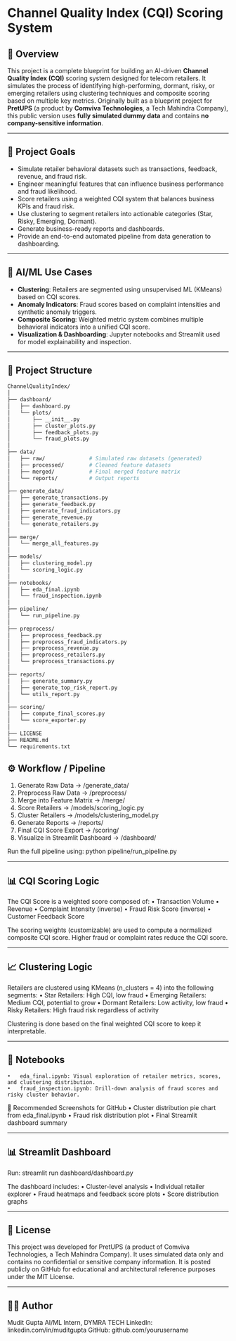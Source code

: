 # Channel Quality Index (CQI) Scoring System

## 📌 Overview

This project is a complete blueprint for building an AI-driven **Channel Quality Index (CQI)** scoring system designed for telecom retailers. It simulates the process of identifying high-performing, dormant, risky, or emerging retailers using clustering techniques and composite scoring based on multiple key metrics. Originally built as a blueprint project for **PretUPS** (a product by **Comviva Technologies**, a Tech Mahindra Company), this public version uses **fully simulated dummy data** and contains **no company-sensitive information**.

---

## 🎯 Project Goals

- Simulate retailer behavioral datasets such as transactions, feedback, revenue, and fraud risk.
- Engineer meaningful features that can influence business performance and fraud likelihood.
- Score retailers using a weighted CQI system that balances business KPIs and fraud risk.
- Use clustering to segment retailers into actionable categories (Star, Risky, Emerging, Dormant).
- Generate business-ready reports and dashboards.
- Provide an end-to-end automated pipeline from data generation to dashboarding.

---

## 🧠 AI/ML Use Cases

- **Clustering**: Retailers are segmented using unsupervised ML (KMeans) based on CQI scores.
- **Anomaly Indicators**: Fraud scores based on complaint intensities and synthetic anomaly triggers.
- **Composite Scoring**: Weighted metric system combines multiple behavioral indicators into a unified CQI score.
- **Visualization & Dashboarding**: Jupyter notebooks and Streamlit used for model explainability and inspection.

---

## 📂 Project Structure

```bash
ChannelQualityIndex/
│
├── dashboard/
│   ├── dashboard.py
│   └── plots/
│       ├── __init__.py
│       ├── cluster_plots.py
│       ├── feedback_plots.py
│       └── fraud_plots.py
│
├── data/
│   ├── raw/              # Simulated raw datasets (generated)
│   ├── processed/        # Cleaned feature datasets
│   ├── merged/           # Final merged feature matrix
│   └── reports/          # Output reports
│
├── generate_data/
│   ├── generate_transactions.py
│   ├── generate_feedback.py
│   ├── generate_fraud_indicators.py
│   ├── generate_revenue.py
│   └── generate_retailers.py
│
├── merge/
│   └── merge_all_features.py
│
├── models/
│   ├── clustering_model.py
│   └── scoring_logic.py
│
├── notebooks/
│   ├── eda_final.ipynb
│   └── fraud_inspection.ipynb
│
├── pipeline/
│   └── run_pipeline.py
│
├── preprocess/
│   ├── preprocess_feedback.py
│   ├── preprocess_fraud_indicators.py
│   ├── preprocess_revenue.py
│   ├── preprocess_retailers.py
│   └── preprocess_transactions.py
│
├── reports/
│   ├── generate_summary.py
│   ├── generate_top_risk_report.py
│   └── utils_report.py
│
├── scoring/
│   ├── compute_final_scores.py
│   └── score_exporter.py
│
├── LICENSE
├── README.md
└── requirements.txt
```
## ⚙️ Workflow / Pipeline
1. Generate Raw Data → /generate_data/
2. Preprocess Raw Data → /preprocess/
3. Merge into Feature Matrix → /merge/
4. Score Retailers → /models/scoring_logic.py
5. Cluster Retailers → /models/clustering_model.py
6. Generate Reports → /reports/
7. Final CQI Score Export → /scoring/
8. Visualize in Streamlit Dashboard → /dashboard/

Run the full pipeline using:
python pipeline/run_pipeline.py

---

## 📊 CQI Scoring Logic

The CQI Score is a weighted score composed of:
	•	Transaction Volume
	•	Revenue
	•	Complaint Intensity (inverse)
	•	Fraud Risk Score (inverse)
	•	Customer Feedback Score

The scoring weights (customizable) are used to compute a normalized composite CQI score. Higher fraud or complaint rates reduce the CQI score.

---

## 📈 Clustering Logic

Retailers are clustered using KMeans (n_clusters = 4) into the following segments:
	•	Star Retailers: High CQI, low fraud
	•	Emerging Retailers: Medium CQI, potential to grow
	•	Dormant Retailers: Low activity, low fraud
	•	Risky Retailers: High fraud risk regardless of activity

Clustering is done based on the final weighted CQI score to keep it interpretable.

---

## 🧪 Notebooks
	•	eda_final.ipynb: Visual exploration of retailer metrics, scores, and clustering distribution.
	•	fraud_inspection.ipynb: Drill-down analysis of fraud scores and risky cluster behavior.

📸 Recommended Screenshots for GitHub
	•	Cluster distribution pie chart from eda_final.ipynb
	•	Fraud risk distribution plot
	•	Final Streamlit dashboard summary

 ---

 ## 📊 Streamlit Dashboard

 Run:
 streamlit run dashboard/dashboard.py

 The dashboard includes:
	•	Cluster-level analysis
	•	Individual retailer explorer
	•	Fraud heatmaps and feedback score plots
	•	Score distribution graphs

 ---

 ## 📝 License

This project was developed for PretUPS (a product of Comviva Technologies, a Tech Mahindra Company). It uses simulated data only and contains no confidential or sensitive company information. It is posted publicly on GitHub for educational and architectural reference purposes under the MIT License.

---

## 👨‍💻 Author

Mudit Gupta
AI/ML Intern, DYMRA TECH
LinkedIn: linkedin.com/in/muditgupta
GitHub: github.com/yourusername

